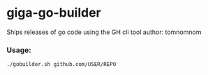 # giga-go-builder
 Ships releases of go code using the GH cli tool
 author: tomnomnom

### Usage:
```
./gobuilder.sh github.com/USER/REPO
```
